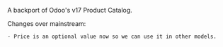 A backport of Odoo's v17 Product Catalog.

Changes over mainstream:

    - Price is an optional value now so we can use it in other models.
